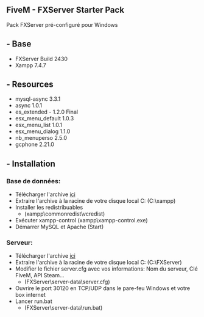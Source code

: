 ## FiveM - FXServer Starter Pack
Pack FXServer pré-configuré pour Windows

## - Base
* FXServer Build 2430
* Xampp 7.4.7

## - Resources
* mysql-async 3.3.1
* async 1.0.1
* es_extended - 1.2.0 Final
* esx_menu_default 1.0.3
* esx_menu_list 1.0.1
* esx_menu_dialog 1.1.0
* nb_menuperso 2.5.0
* gcphone 2.21.0

## - Installation
### Base de données:
* Télécharger l'archive [ici](https://mega.nz/file/AkFDmYoR#uYB1uV-vRZsDlxj5XXSKMeFJMJRT3xovh7x8wZC25G0)
* Extraire l'archive à la racine de votre disque local C:
  (C:\xampp)
* Installer les redistribuables
  * (xampp\commonredist\vcredist\)
* Exécuter xampp-control
  (xampp\xampp-control.exe)
* Démarrer MySQL et Apache
  (Start)
  
### Serveur:
* Télécharger l'archive [ici](https://www.google.com)
* Extraire l'archive à la racine de votre disque local C:
  (C:\FXServer)
* Modifier le fichier server.cfg avec vos informations: Nom du serveur, Clé FiveM, API Steam...
  * (FXServer\server-data\server.cfg)
* Ouvrire le port 30120 en TCP/UDP dans le pare-feu Windows et votre box internet
* Lancer run.bat
  * (FXServer\server-data\run.bat)
